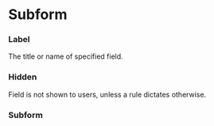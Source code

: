 # Subform

### Label
The title or name of specified field.

### Hidden
Field is not shown to users, unless a rule dictates otherwise.

### Subform